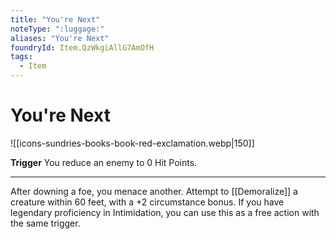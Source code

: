 ```yaml
---
title: "You're Next"
noteType: ":luggage:"
aliases: "You're Next"
foundryId: Item.QzWkgiAllG7AmOfH
tags:
  - Item
---
```


# You're Next
![[icons-sundries-books-book-red-exclamation.webp|150]]

**Trigger** You reduce an enemy to 0 Hit Points.

* * *

After downing a foe, you menace another. Attempt to [[Demoralize]] a creature within 60 feet, with a +2 circumstance bonus. If you have legendary proficiency in Intimidation, you can use this as a free action with the same trigger.
